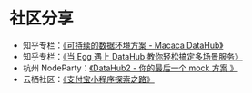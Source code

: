 # 社区分享

- 知乎专栏：[《可持续的数据环境方案 - Macaca DataHub》](https://zhuanlan.zhihu.com/p/37426003)
- 知乎专栏：[《当 Egg 遇上 DataHub 教你轻松搞定多场景服务》](https://zhuanlan.zhihu.com/p/37424566)
- 杭州 NodeParty：[《DataHub2 - 你的最后一个 mock 方案 》](https://cnodejs.org/topic/5b911f1837b3005a0b0e6c16)
- 云栖社区：[《支付宝小程序探索之路》](https://yq.aliyun.com/articles/714513)
